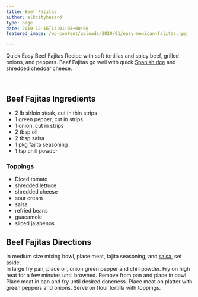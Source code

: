 ```yaml
---
title: Beef Fajitas
author: elkcityhazard
type: page
date: 2019-12-16T14:01:05+00:00
featured_image: /wp-content/uploads/2020/01/easy-mexican-fajitas.jpg

---
```

Quick Easy Beef Fajitas Recipe with soft tortillas and spicy beef, grilled onions, and peppers. Beef Fajitas go well with quick [Spanish rice][1] and shredded cheddar cheese.

&nbsp;

## Beef Fajitas Ingredients

  * 2 lb sirloin steak, cut in thin strips
  * 1 green pepper, cut in strips
  * 1 onion, cut in strips
  * 2 tbsp oil
  * 2 tbsp salsa
  * 1 pkg fajita seasoning
  * 1 tsp chili powder

### Toppings

  * Diced tomato
  * shredded lettuce
  * shredded cheese
  * sour cream
  * salsa
  * refried beans
  * guacamole
  * sliced jalapenos

## Beef Fajitas Directions

In medium size mixing bowl, place meat, fajita seasoning, and <a href="/wordpress/appetizers/fresh-mexican-salsa-recipe/" target="_blank" rel="noopener noreferrer">salsa</a>, set aside.  
In large fry pan, place oil, onion green pepper and chili powder. Fry on high heat for a few minutes until browned. Remove from pan and place in bowl. Place meat in pan and fry until desired doneness. Place meat on platter with green peppers and onions. Serve on flour tortilla with toppings.

 [1]: /wordpress/easy-mexican-recipes/quick-spanish-rice-recipe/